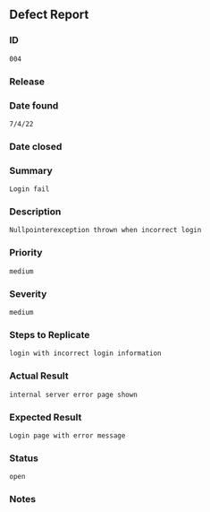 ## Defect Report

### ID

    004

### Release
### Date found

    7/4/22

### Date closed


### Summary

    Login fail

### Description

    Nullpointerexception thrown when incorrect login

### Priority

    medium

### Severity

    medium

### Steps to Replicate

    login with incorrect login information

### Actual Result

    internal server error page shown

### Expected Result

    Login page with error message

### Status

    open

### Notes

